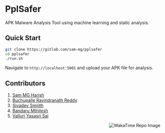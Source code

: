# PplSafer

APK Malware Analysis Tool using machine learning and static analysis.

## Quick Start

```bash
git clone https://gitlab.com/sam-mg/pplsafer
cd pplsafer
./run.sh
```

Navigate to `http://localhost:5001` and upload your APK file for analysis.

## Contributors

1. [Sam MG Harish](https://github.com/sam-mg)
2. [Buchupalle Ravindranath Reddy](https://github.com/Ravindra1t)
3. [Sivadev Smijith](https://github.com/lordavis)
4. [Bandaru Mthilesh](https://github.com/mithilesh2007)
5. [Valluri Yasasri Sai](https://github.com/Yasasri16)

<p align="right">
  <img src="https://wakatime.com/badge/user/f5bf5341-405c-480f-bd76-40a5c1a8ada9/project/9cd051fe-226c-4198-9271-c467d3531580.svg?style=for-the-badge" alt="WakaTime Repo Image" />
</p>